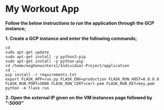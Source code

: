 # My Workout App
**Follow the below instructions to run the application through the GCP instance;**

**1. Create a GCP instance and enter the following commands;**

    cd
    sudo apt-get update
    sudo apt-get install -y python3-pip
    sudo apt-get install -y python-pip
    cd /home/eoghanwinters1/Individual-Project/application     
    cd ..  
    pip install -r requirements.txt
    export FLASK_APP=run.py FLASK_ENV=production FLASK_RUN_HOST=0.0.0.0 FLASK_RUN_PORT=5000 FLASK_RUN_CERT=cert.pem FLASK_RUN_KEY=key.pem  
    python -m flask run
    
**2. Open the external IP given on the VM instances page followed by ":5000"**

